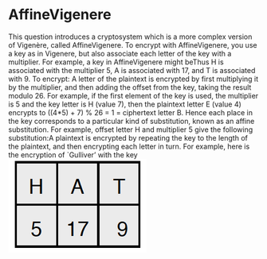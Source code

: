 # AffineVigenere
This question introduces a cryptosystem which is a more complex version of Vigenère, called AffineVigenere. To encrypt with AffineVigenere, you use a key as in Vigenere, but also associate each letter of the key with a multiplier. For example, a key in AffineVigenere might beThus H is associated with the multiplier 5, A is associated with 17, and T is associated with
9. To encrypt: A letter of the plaintext is encrypted by first multiplying it by the multiplier, and then adding the offset from the key, taking the result modulo 26. For example, if the first element of the key is used, the multiplier is 5 and the key letter is H (value 7), then the plaintext letter E (value 4) encrypts to ((4*5) + 7) % 26 = 1 = ciphertext letter B.
Hence each place in the key corresponds to a particular kind of substitution, known as an affine substitution. For example, offset letter H and multiplier 5 give the following substitution:A plaintext is encrypted by repeating the key to the length of the plaintext, and then encrypting each letter in turn. For example, here is the encryption of `Gulliver’ with the key
![alt text](Images/Screen_Shot_1.png)
